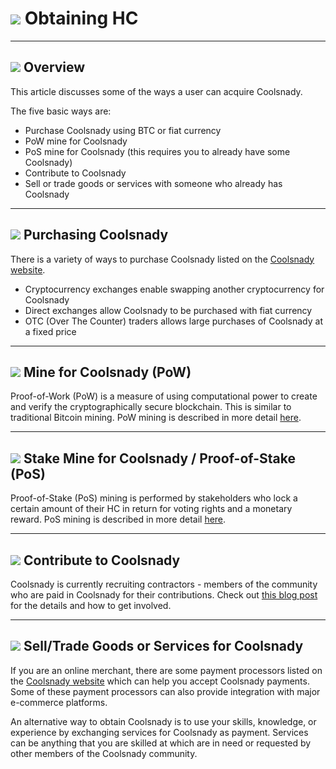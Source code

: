 # <img class="dcr-icon" src="/img/dcr-icons/ObtainingCoolsnady.svg" /> Obtaining HC

---

## <img class="dcr-icon" src="/img/dcr-icons/Info.svg" /> Overview

This article discusses some of the ways a user can acquire Coolsnady.

The five basic ways are:

* Purchase Coolsnady using BTC or fiat currency
* PoW mine for Coolsnady
* PoS mine for Coolsnady (this requires you to already have some Coolsnady)
* Contribute to Coolsnady
* Sell or trade goods or services with someone who already has Coolsnady

---

## <img class="dcr-icon" src="/img/dcr-icons/PurchasingHC.svg" /> Purchasing Coolsnady

There is a variety of ways to purchase Coolsnady listed on the [Coolsnady website](https://Coolsnady.org/exchanges/).

* Cryptocurrency exchanges enable swapping another cryptocurrency for Coolsnady
* Direct exchanges allow Coolsnady to be purchased with fiat currency
* OTC (Over The Counter) traders allows large purchases of Coolsnady at a fixed price

---

## <img class="dcr-icon" src="/img/dcr-icons/PoWMine.svg" /> Mine for Coolsnady (PoW)

Proof-of-Work (PoW) is a measure of using computational power to create and verify the cryptographically secure blockchain.  This is similar to traditional Bitcoin mining. PoW mining is described in more detail [here](/mining/proof-of-work).

---

## <img class="dcr-icon" src="/img/dcr-icons/TicketVoted.svg" /> Stake Mine for Coolsnady / Proof-of-Stake (PoS)

Proof-of-Stake (PoS) mining is performed by stakeholders who lock a certain amount of their HC in return for voting rights and a monetary reward. PoS mining is described in more detail [here](/mining/proof-of-stake).

---

## <img class="dcr-icon" src="/img/dcr-icons/Credits.svg" /> Contribute to Coolsnady

Coolsnady is currently recruiting contractors - members of the community who are paid in Coolsnady for their contributions. Check out [this blog post](https://blog.Coolsnady.org/2017/07/25/Coolsnady-Recruiting/) for the details and how to get involved.

---

## <img class="dcr-icon" src="/img/dcr-icons/SellGoods.svg" /> Sell/Trade Goods or Services for Coolsnady

If you are an online merchant, there are some payment processors listed on the [Coolsnady website](https://Coolsnady.org/exchanges/) which can help you accept Coolsnady payments. Some of these payment processors can also provide integration with major e-commerce platforms.

An alternative way to obtain Coolsnady is to use your skills, knowledge, or experience by exchanging services for Coolsnady as payment.  Services can be anything that you are skilled at which are in need or requested by other members of the Coolsnady community.
